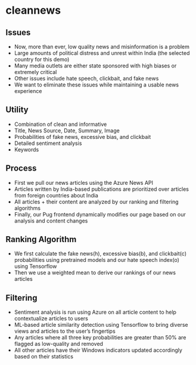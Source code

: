 # cleannews


## Issues
* Now, more than ever, low quality news and misinformation is a problem
* Large amounts of political distress and unrest within India (the selected country for this demo)
* Many media outlets are either state sponsored with high biases or extremely critical
* Other issues include hate speech, clickbait, and fake news
* We want to eliminate these issues while maintaining a usable news experience

## Utility
* Combination of clean and informative
* Title, News Source, Date, Summary, Image
* Probabilities of fake news, excessive bias, and clickbait
* Detailed sentiment analysis
* Keywords

## Process
* First we pull our news articles using the Azure News API
* Articles written by India-based publications are prioritized over articles from foreign countries about India
* All articles + their content are analyzed by our ranking and filtering algorithms
* Finally, our Pug frontend dynamically modifies our page based on our analysis and content changes

## Ranking Algorithm
* We first calculate the fake news(h), excessive bias(b), and clickbait(c) probabilities using pretrained models and our hate speech index(o) using Tensorflow
* Then we use a weighted mean to derive our rankings of our news articles

## Filtering
* Sentiment analysis is run using Azure on all article content to help contextualize articles to users
* ML-based article similarity detection using Tensorflow to bring diverse views and articles to the user’s fingertips
* Any articles where all three key probabilities are greater than 50% are flagged as low-quality and removed
* All other articles have their Windows indicators updated accordingly based on their statistics
